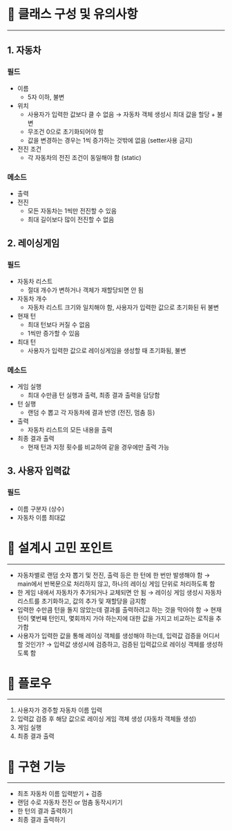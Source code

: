 # 🚗 클래스 구성 및 유의사항

---

## 1. 자동차

### 필드

- 이름
    - 5자 이하, 불변
- 위치
    - 사용자가 입력한 값보다 클 수 없음 → 자동차 객체 생성시 최대 값을 할당 + 불변
    - 무조건 0으로 초기화되어야 함
    - 값을 변경하는 경우는 1씩 증가하는 것밖에 없음 (setter사용 금지)
- 전진 조건
    - 각 자동차의 전진 조건이 동일해야 함 (static)

### 메소드

- 출력
- 전진
    - 모든 자동차는 1씩만 전진할 수 있음
    - 최대 길이보다 많이 전진할 수 없음

## 2. 레이싱게임

### 필드

- 자동차 리스트
    - 절대 개수가 변하거나 객체가 재할당되면 안 됨
- 자동차 개수
    - 자동차 리스트 크기와 일치해야 함, 사용자가 입력한 값으로 초기화된 뒤 불변
- 현재 턴
    - 최대 턴보다 커질 수 없음
    - 1씩만 증가할 수 있음
- 최대 턴
    - 사용자가 입력한 값으로 레이싱게임을 생성할 때 초기화됨, 불변

### 메소드

- 게임 실행
    - 최대 수만큼 턴 실행과 출력, 최종 결과 출력을 담당함
- 턴 실행
    - 랜덤 수 뽑고 각 자동차에 결과 반영 (전진, 멈춤 등)
- 출력
    - 자동차 리스트의 모든 내용을 출력
- 최종 결과 출력
    - 현재 턴과 지정 횟수를 비교하여 같을 경우에만 출력 가능

## 3. 사용자 입력값

### 필드

- 이름 구분자 (상수)
- 자동차 이름 최대값

# 🚗 설계시 고민 포인트

---

- 자동차별로 랜덤 숫자 뽑기 및 전진, 출력 등은 한 턴에 한 번만 발생해야 함 → main에서 반복문으로 처리하지 않고, 하나의 레이싱 게임 단위로 처리하도록 함
- 한 게임 내에서 자동차가 추가되거나 교체되면 안 됨 → 레이싱 게임 생성시 자동차 리스트를 초기화하고, 값의 추가 및 재할당을 금지함
- 입력한 수만큼 턴을 돌지 않았는데 결과를 출력하려고 하는 것을 막아야 함 → 현재 턴이 몇번째 턴인지, 몇회까지 가야 하는지에 대한 값을 가지고 비교하는 로직을 추가함
- 사용자가 입력한 값을 통해 레이싱 객체를 생성해야 하는데, 입력값 검증을 어디서 할 것인가? → 입력값 생성시에 검증하고, 검증된 입력값으로 레이싱 객체를 생성하도록 함

# 🚗 플로우

---

1. 사용자가 경주할 자동차 이름 입력
2. 입력값 검증 후 해당 값으로 레이싱 게임 객체 생성 (자동차 객체들 생성)
3. 게임 실행
4. 최종 결과 출력

# 🚗 구현 기능

---

- 최초 자동차 이름 입력받기 + 검증
- 랜덤 수로 자동차 전진 or 멈춤 동작시키기
- 한 턴의 결과 출력하기
- 최종 결과 출력하기